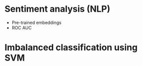 # **Sentiment analysis (NLP)**
- Pre-trained embeddings
- ROC AUC 

# **Imbalanced classification using SVM**

